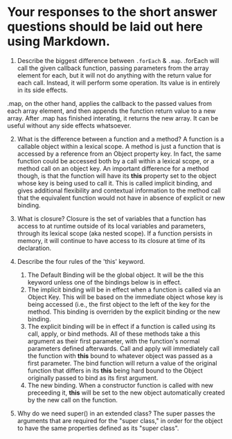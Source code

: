 # Your responses to the short answer questions should be laid out here using Markdown.
1. Describe the biggest difference between `.forEach` & `.map`.
.forEach will call the given callback function, passing parameters from the array element for each, but it will not do anything with the return value for each call. Instead, it will perform some operation. Its value is in entirely in its side effects. 

.map, on the other hand, applies the callback to the passed values from each array element, and then appends the function return value to a new array. After .map has finished interating, it returns the new array. It can be useful without any side effects whatsoever.

2. What is the difference between a function and a method?
A function is a callable object within a lexical scope. A method is just a function that is accessed by a reference from an Object property key. In fact, the same function could be accessed both by a call within a lexical scope, or a method call on an object key. An important difference for a method though, is that the function will have its **this** property set to the object whose key is being used to call it. This is called implicit binding, and gives additional flexibility and contextual information to the method call that the equivalent function would not have in absence of explicit or new binding.

3. What is closure?
Closure is the set of variables that a function has access to at runtime outside of its local variables and parameters, through its lexical scope (aka nested scope). If a function persists in memory, it will continue to have access to its closure at time of its declaration. 

4. Describe the four rules of the 'this' keyword.
    1. The Default Binding will be the global object. It will be the this keyword unless one of the bindings below is in effect.
    2. The implicit binding will be in effect when a function is called via an Object Key. This will be based on the immediate object whose key is being accessed (i.e., the first object to the left of the key for the method. This binding is overriden by the explicit binding or the new binding.
    3. The explicit binding will be in effect if a function is called using its call, apply, or bind methods. All of these methods take a this argument as their first parameter, with the function's normal parameters defined afterwards. Call and apply will immediately call the function with **this** bound to whatever object was passed as a first parameter. The bind function will return a value of the original function that differs in its **this** being hard bound to the Object originally passed to bind as its first argument.
    4. The new binding. When a constructor function is called with new preceeding it, **this** will be set to the new object automatically created by the new call on the function.

5. Why do we need super() in an extended class?
The super passes the arguments that are required for the "super class," in order for the object to have the same properties defined as its "super class".
